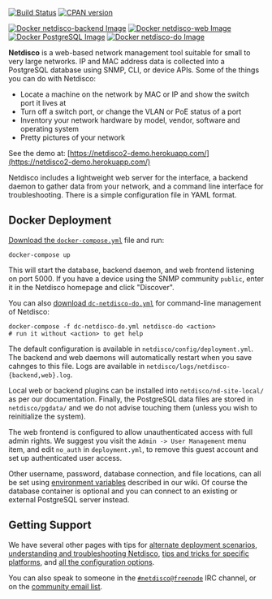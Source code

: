 [![Build Status](https://travis-ci.org/netdisco/netdisco.svg?branch=master)](https://travis-ci.org/netdisco/netdisco)
[![CPAN version](https://badge.fury.io/pl/App-Netdisco.svg)](https://metacpan.org/pod/App::Netdisco)

[![Docker netdisco-backend Image](https://img.shields.io/microbadger/image-size/netdisco/netdisco/latest-backend.svg?label=netdisco-backend)](https://store.docker.com/community/images/netdisco/netdisco)
[![Docker netdisco-web Image](https://img.shields.io/microbadger/image-size/netdisco/netdisco/latest-web.svg?label=netdisco-web)](https://store.docker.com/community/images/netdisco/netdisco)
[![Docker PostgreSQL Image](https://img.shields.io/microbadger/image-size/netdisco/netdisco/latest-postgresql.svg?label=PostgreSQL&logo=postgresql)](https://store.docker.com/community/images/netdisco/netdisco)
[![Docker netdisco-do Image](https://img.shields.io/microbadger/image-size/netdisco/netdisco/latest-do.svg?label=netdisco-do)](https://store.docker.com/community/images/netdisco/netdisco)

**Netdisco** is a web-based network management tool suitable for small to very large networks. IP and MAC address data is collected into a PostgreSQL database using SNMP, CLI, or device APIs. Some of the things you can do with Netdisco:

* Locate a machine on the network by MAC or IP and show the switch port it lives at
* Turn off a switch port, or change the VLAN or PoE status of a port
* Inventory your network hardware by model, vendor, software and operating system
* Pretty pictures of your network

See the demo at: [https://netdisco2-demo.herokuapp.com/](https://netdisco2-demo.herokuapp.com/)

Netdisco includes a lightweight web server for the interface, a backend daemon to gather data from your network, and a command line interface for troubleshooting. There is a simple configuration file in YAML format. 

##  Docker Deployment

[Download the `docker-compose.yml`](https://raw.githubusercontent.com/netdisco/netdisco-docker/master/docker-compose.yml) file and run:

    docker-compose up

This will start the database, backend daemon, and web frontend listening on port 5000. If you have a device using the SNMP community `public`, enter it in the Netdisco homepage and click "Discover".

You can also [download `dc-netdisco-do.yml`](https://raw.githubusercontent.com/netdisco/netdisco-docker/master/dc-netdisco-do.yml) for command-line management of Netdisco:

    docker-compose -f dc-netdisco-do.yml netdisco-do <action>
    # run it without <action> to get help

The default configuration is available in `netdisco/config/deployment.yml`. The backend and web daemons will automatically restart when you save cahnges to this file. Logs are available in `netdisco/logs/netdisco-{backend,web}.log`.

Local web or backend plugins can be installed into `netdisco/nd-site-local/` as per our documentation. Finally, the PostgreSQL data files are stored in `netdisco/pgdata/` and we do not advise touching them (unless you wish to reinitialize the system).

The web frontend is configured to allow unauthenticated access with full admin rights. We suggest you visit the `Admin -> User Management` menu item, and edit `no_auth` in `deployment.yml`, to remove this guest account and set up authenticated user access.

Other username, password, database connection, and file locations, can all be set using [environment variables](https://github.com/netdisco/netdisco/wiki/Environment-Variables) described in our wiki. Of course the database container is optional and you can connect to an existing or external PostgreSQL server instead.

## Getting Support

We have several other pages with tips for [alternate deployment scenarios](https://github.com/netdisco/netdisco/wiki/Install-Tips), [understanding and troubleshooting Netdisco](https://github.com/netdisco/netdisco/wiki/Troubleshooting), [tips and tricks for specific platforms](https://github.com/netdisco/netdisco/wiki/Vendor-Tips), and [all the configuration options](https://github.com/netdisco/netdisco/wiki/Configuration).

You can also speak to someone in the [`#netdisco@freenode`](https://webchat.freenode.net/?randomnick=1&prompt=1&channels=%23netdisco) IRC channel, or on the [community email list](https://lists.sourceforge.net/lists/listinfo/netdisco-users).

